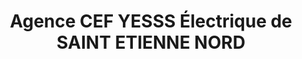 ---
title: "Agence CEF YESSS Électrique de SAINT ETIENNE NORD"
url: /saint-etienne/agence-cef-yesss-electrique-de-saint-etienne-nord/
shop: électrique
---
